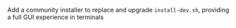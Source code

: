 Add a community installer to replace and upgrade `install-dev.sh`, providing a full GUI experience in terminals
